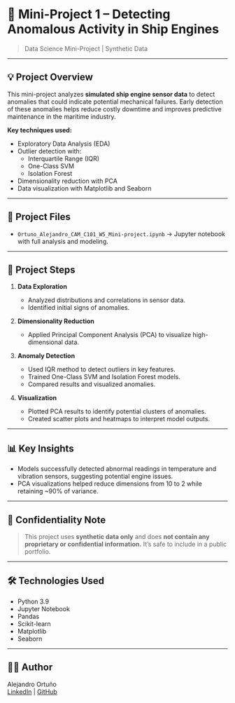 # 🚢 Mini-Project 1 – Detecting Anomalous Activity in Ship Engines

> Data Science Mini-Project | Synthetic Data

---

## 💡 Project Overview

This mini-project analyzes **simulated ship engine sensor data** to detect anomalies that could indicate potential mechanical failures. Early detection of these anomalies helps reduce costly downtime and improves predictive maintenance in the maritime industry.

**Key techniques used:**
- Exploratory Data Analysis (EDA)
- Outlier detection with:
  - Interquartile Range (IQR)
  - One-Class SVM
  - Isolation Forest
- Dimensionality reduction with PCA
- Data visualization with Matplotlib and Seaborn

---

## 📂 Project Files

- `Ortuno_Alejandro_CAM_C101_W5_Mini-project.ipynb` → Jupyter notebook with full analysis and modeling.

---

## 🔎 Project Steps

1. **Data Exploration**
   - Analyzed distributions and correlations in sensor data.
   - Identified initial signs of anomalies.

2. **Dimensionality Reduction**
   - Applied Principal Component Analysis (PCA) to visualize high-dimensional data.

3. **Anomaly Detection**
   - Used IQR method to detect outliers in key features.
   - Trained One-Class SVM and Isolation Forest models.
   - Compared results and visualized anomalies.

4. **Visualization**
   - Plotted PCA results to identify potential clusters of anomalies.
   - Created scatter plots and heatmaps to interpret model outputs.

---

## 📊 Key Insights

- Models successfully detected abnormal readings in temperature and vibration sensors, suggesting potential engine issues.
- PCA visualizations helped reduce dimensions from 10 to 2 while retaining ~90% of variance.

---

## 🚫 Confidentiality Note

> This project uses **synthetic data only** and does **not contain any proprietary or confidential information.** It’s safe to include in a public portfolio.

---

## 🛠️ Technologies Used

- Python 3.9
- Jupyter Notebook
- Pandas
- Scikit-learn
- Matplotlib
- Seaborn

---

## 👨‍💻 Author

Alejandro Ortuño  
[LinkedIn](www.linkedin.com/in/alejandro-ortuno-garcia-1bb778171) | [GitHub](https://github.com/aleorgar)
